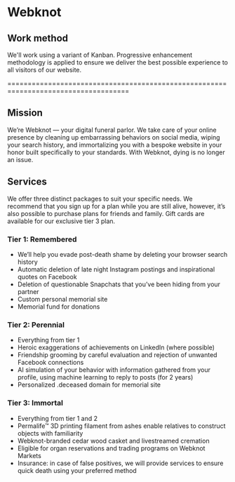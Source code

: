 # Webknot

## Work method
We'll work using a variant of Kanban. Progressive enhancement methodology is applied to ensure we deliver the best possible experience to all visitors of our website.


====================================================================================

## Mission
We’re Webknot — your digital funeral parlor. We take care of your online presence by cleaning up embarrassing behaviors on social media, wiping your search history, and immortalizing you with a bespoke website in your honor built specifically to your standards. With Webknot, dying is no longer an issue.

## Services
We offer three distinct packages to suit your specific needs. We recommend that you sign up for a plan while you are still alive, however, it’s also possible to purchase plans for friends and family. Gift cards are available for our exclusive tier 3 plan.

### Tier 1: Remembered
* We’ll help you evade post-death shame by deleting your browser search history
* Automatic deletion of late night Instagram postings and inspirational quotes on Facebook
* Deletion of questionable Snapchats that you’ve been hiding from your partner
* Custom personal memorial site
* Memorial fund for donations



### Tier 2: Perennial
* Everything from tier 1
* Heroic exaggerations of achievements on LinkedIn (where possible)
* Friendship grooming by careful evaluation and rejection of unwanted Facebook connections
* AI simulation of your behavior with information gathered from your profile, using machine learning to reply to posts (for 2 years)
* Personalized .deceased domain for memorial site


### Tier 3: Immortal
* Everything from tier 1 and 2
* Permalife™ 3D printing filament from ashes enable relatives to construct objects with familiarity
* Webknot-branded cedar wood casket and livestreamed cremation
* Eligible for organ reservations and trading programs on Webknot Markets
* Insurance: in case of false positives, we will provide services to ensure quick death using your preferred method
